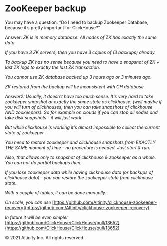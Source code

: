 # ZooKeeper backup

You may have a question: “Do I need to backup Zookeeper Database, because it’s pretty important for ClickHouse?”

Answer: _ZK is in memory database. All nodes of ZK has exactly the same data._

_If you have 3 ZK servers, then you have 3 copies of \(3 backups\) already._

_To backup ZK has no sense because you need to have a snapshot of ZK + last ZK logs to exactly the last ZK transaction._

_You cannot use ZK database backed up 3 hours ago or 3 minutes ago._

_ZK restored from the backup will be inconsistent with CH database._

_Answer2: Usually, it doesn't have too much sense. It's very hard to take zookeeper snapshot at exactly the same state as clickhouse. \(well maybe if you will turn of clickhouses, then you can take snapshots of clickhouse AND zookeepers\). So for example on clouds if you can stop all nodes and take disk snapshots - it will just work._

_But while clickhouse is working it's almost impossible to collect the current state of zookeeper._

_You need to restore zookeeper and clickhouse snapshots from EXACTLY THE SAME moment of time - no procedure is needed. Just start & run._

_Also, that allows only to snapshot of clickhouse & zookeeper as a whole. You can not do partial backups then._

_If you lose zookeeper data while having clickhouse data \(or backups of clickhouse data\) - you can restore the zookeeper state from clickhouse state._

_With a couple of tables, it can be done manually._

_On scale, you can use_ [https://github.com/Altinity/clickhouse-zookeeper-recovery](https://github.com/Altinity/clickhouse-zookeeper-recovery)

_In future it will be even simpler_ [https://github.com/ClickHouse/ClickHouse/pull/13652](https://github.com/ClickHouse/ClickHouse/pull/13652)

© 2021 Altinity Inc. All rights reserved.

